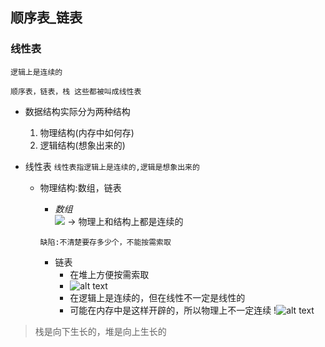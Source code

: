 ## 顺序表_链表
### 线性表
`逻辑上是连续的` 

`顺序表，链表，栈 这些都被叫成线性表`
- 数据结构实际分为两种结构

    1. 物理结构(内存中如何存) 
    2. 逻辑结构(想象出来的)
- 线性表
`线性表指逻辑上是连续的,逻辑是想象出来的`


    - 物理结构:数组，链表
    
        -  *数组*  
        ![](image.png) -> 物理上和结构上都是连续的



        `缺陷:不清楚要存多少个，不能按需索取`
        - 链表
            - 在堆上方便按需索取
            - ![alt text](image-1.png)
            - 在逻辑上是连续的，但在线性不一定是线性的
            - 可能在内存中是这样开辟的，所以物理上不一定连续
            !![alt text](image-2.png)
            
> 栈是向下生长的，堆是向上生长的

